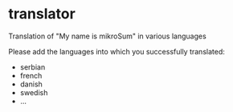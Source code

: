 # translator
Translation of "My name is mikroSum" in various languages

Please add the languages into which you successfully translated:
- serbian
- french
- danish
- swedish
- ...
